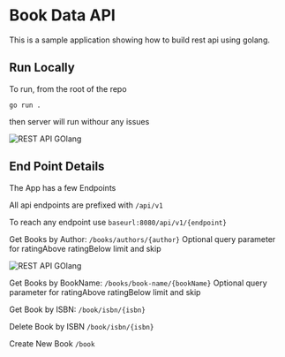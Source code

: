 # Book Data API

This is a sample application showing how to build rest api using golang.

## Run Locally

To run, from the root of the repo

```
go run .
```

then server will run withour any issues

![REST API GOlang](https://raw.githubusercontent.com/TravelXML/REST-API-WITH-PYTHON-PHP-NODEJS-GO-DJANGO-LARAVEL-LUMEN-Examples/main/images/go-mux-1.png)

## End Point Details


The App has a few Endpoints

All api endpoints are prefixed with `/api/v1`

To reach any endpoint use `baseurl:8080/api/v1/{endpoint}`

Get Books by Author: `/books/authors/{author}` 
Optional query parameter for ratingAbove ratingBelow limit and skip

![REST API GOlang](https://raw.githubusercontent.com/TravelXML/REST-API-WITH-PYTHON-PHP-NODEJS-GO-DJANGO-LARAVEL-LUMEN-Examples/main/images/go-mux-2.png)

Get Books by BookName: `/books/book-name/{bookName}`
Optional query parameter for ratingAbove ratingBelow limit and skip


Get Book by ISBN: `/book/isbn/{isbn}`

Delete Book by ISBN `/book/isbn/{isbn}`

Create New Book `/book`


